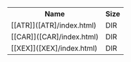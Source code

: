 <table>
<tr><th>Name</th><th>Size</th></tr>
<tr><td>[[ATR]]([ATR]/index.html)</td><td>DIR</td></tr>
<tr><td>[[CAR]]([CAR]/index.html)</td><td>DIR</td></tr>
<tr><td>[[XEX]]([XEX]/index.html)</td><td>DIR</td></tr>
</table>

